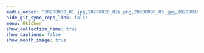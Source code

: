 ```yaml
---
media_order: '20200830_01.jpg,20200830_02a.png,20200830_03.jpg,20200830_04.JPG,20200830_05.JPG,20200830_06.JPG,20200830_07.JPG,20200830_08.JPG,20200830_09.JPG,20200830_10.JPG,20200830_11.JPG,collection-name.txt'
hide_git_sync_repo_link: false
menu: Október
show_collection_name: true
show_captions: false
show_month_image: true
---
```


